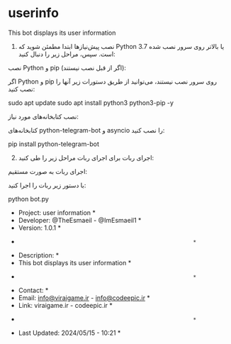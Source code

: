 # userinfo
This bot displays its user information 

1. نصب پیش‌نیازها
ابتدا مطمئن شوید که Python 3.7 یا بالاتر روی سرور نصب شده است. سپس، مراحل زیر را دنبال کنید:

نصب Python و pip (اگر از قبل نصب نیستند):

اگر Python و pip روی سرور نصب نیستند، می‌توانید از طریق دستورات زیر آنها را نصب کنید:

sudo apt update
sudo apt install python3 python3-pip -y

نصب کتابخانه‌های مورد نیاز:

کتابخانه‌های python-telegram-bot و asyncio را نصب کنید:

pip install python-telegram-bot

2. اجرای ربات
برای اجرای ربات مراحل زیر را طی کنید:

اجرای ربات به صورت مستقیم:

با دستور زیر ربات را اجرا کنید:

python bot.py


*  Project: user information                                 *
*  Developer: @TheEsmaeil - @ImEsmaeil1                      *
*  Version: 1.0.1                                            *
*                                                            *
*  Description:                                              *
*  This bot displays its user information                    *
*                                                            *
*  Contact:                                                  *
*  Email: info@viraigame.ir - info@codeepic.ir               *
*  Link:  viraigame.ir - codeepic.ir                         *
*                                                            *
*  Last Updated: 2024/05/15 - 10:21                          *
